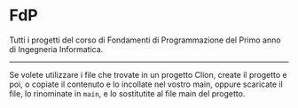 # FdP
Tutti i progetti del corso di Fondamenti di Programmazione del Primo anno di Ingegneria Informatica.

---
Se volete utilizzare i file che trovate in un progetto Clion, create il progetto e poi, o copiate il contenuto e lo incollate nel vostro main, oppure scaricate il file, lo rinominate in `main`, e lo sostitutite al file main del progetto.
